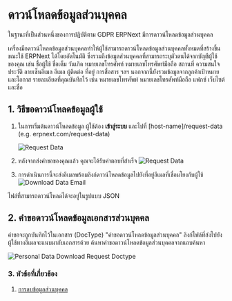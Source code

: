 <!--add breadcrumbs-->

# ดาวน์โหลดข้อมูลส่วนบุคคล

ในฐานะที่เป็นส่วนหนึ่งของการปฏิบัติตาม GDPR ERPNext มีการดาวน์โหลดข้อมูลส่วนบุคคล

เครื่องมือดาวน์โหลดข้อมูลส่วนบุคคลทำให้ผู้ใช้สามารถดาวน์โหลดข้อมูลส่วนบุคคลทั้งหมดที่สร้างขึ้นขณะใช้ ERPNext ได้โดยอัตโนมัติ ซึ่งรวมถึงข้อมูลส่วนบุคคลที่สามารถระบุตัวตนได้จากบัญชีผู้ใช้ของคุณ เช่น ชื่อผู้ใช้ ชื่อเต็ม วันเกิด หมายเลขโทรศัพท์ หมายเลขโทรศัพท์มือถือ สถานที่ ความสนใจ ประวัติ ลายเซ็นอีเมล อีเมล ผู้ติดต่อ ที่อยู่ การสื่อสาร ฯลฯ นอกจากนี้ยังรวมข้อมูลจากลูกค้าเป้าหมาย และโอกาส รายละเอียดที่คุณบันทึกไว้ เช่น หมายเลขโทรศัพท์ หมายเลขโทรศัพท์มือถือ แฟกซ์ เว็บไซต์ และชื่อ

## 1. วิธีขอดาวน์โหลดข้อมูลผู้ใช้

1. ในการเริ่มต้นดาวน์โหลดข้อมูล ผู้ใช้ต้อง **เข้าสู่ระบบ** และไปที่ [host-name]/request-data (e.g. erpnext.com/request-data)

    <img class="screenshot" alt="Request Data" src="{{docs_base_url}}/assets/img/setup/personal-data-download-request/request-data-webform.png">

2. หลังจากส่งคำขอของคุณแล้ว คุณจะได้รับคำตอบที่สำเร็จ
    <img class="screenshot" alt="Request Data" src="{{docs_base_url}}/assets/img/setup/personal-data-download-request/download-request-succes.png">

3. การดำเนินการนี้จะส่งอีเมลพร้อมลิงก์ดาวน์โหลดข้อมูลไปยังที่อยู่อีเมลที่เชื่อมโยงกับผู้ใช้
    <img class="screenshot" alt="Download Data Email" src="{{docs_base_url}}/assets/img/setup/personal-data-download-request/download-data-email.png">

ไฟล์ที่สามารถดาวน์โหลดได้จะอยู่ในรูปแบบ JSON

## 2. คำขอดาวน์โหลดข้อมูลเอกสารส่วนบุคคล

คำขอจะถูกบันทึกไว้ในเอกสาร (DocType) "คำขอดาวน์โหลดข้อมูลส่วนบุคคล" ลิงก์ไฟล์ที่ส่งไปยังผู้ใช้ทางอีเมลจะแนบมากับเอกสารด้วย ค้นหาคำขอดาวน์โหลดข้อมูลส่วนบุคคลจากแถบค้นหา

<img class="screenshot" alt="Personal Data Download Request Doctype" src="{{docs_base_url}}/assets/img/setup/personal-data-download-request/personal-data-download-request-doctype.png">

### 3. หัวข้อที่เกี่ยวข้อง
1. [การลบข้อมูลส่วนบุคคล](/docs/user/manual/en/setting-up/personal-data-deletion)
